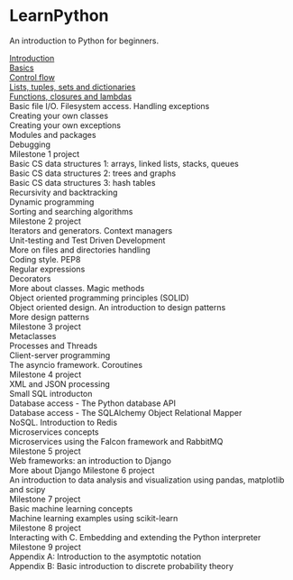 # LearnPython
An introduction to Python for beginners.

[Introduction](Introduction/Introduction.md)  
[Basics](Basics/Basics.md)  
[Control flow](Control_flow/Control_Flow.md)  
[Lists, tuples, sets and dictionaries](Lists_Tuples_Sets_Dictionaries/Lists_Tuples_Sets_Dictionaries.md)  
[Functions, closures and lambdas](Functions/Functions.md)  
Basic file I/O. Filesystem access. Handling exceptions  
Creating your own classes  
Creating your own exceptions     
Modules and packages  
Debugging  
Milestone 1 project  
Basic CS data structures 1: arrays, linked lists, stacks, queues  
Basic CS data structures 2: trees and graphs  
Basic CS data structures 3: hash tables  
Recursivity and backtracking  
Dynamic programming  
Sorting and searching algorithms  
Milestone 2 project  
Iterators and generators. Context managers  
Unit-testing and Test Driven Development    
More on files and directories handling  
Coding style. PEP8  
Regular expressions  
Decorators  
More about classes. Magic methods  
Object oriented programming principles (SOLID)  
Object oriented design. An introduction to design patterns  
More design patterns  
Milestone 3 project   
Metaclasses  
Processes and Threads  
Client-server programming  
The asyncio framework. Coroutines  
Milestone 4 project  
XML and JSON processing  
Small SQL introducton  
Database access - The Python database API  
Database access - The SQLAlchemy Object Relational Mapper  
NoSQL. Introduction to Redis  
Microservices concepts  
Microservices using the Falcon framework and RabbitMQ  
Milestone 5 project  
Web frameworks: an introduction to Django  
More about Django
Milestone 6 project  
An introduction to data analysis and visualization using pandas, matplotlib and scipy  
Milestone 7 project  
Basic machine learning concepts  
Machine learning examples using scikit-learn  
Milestone 8 project  
Interacting with C. Embedding and extending the Python interpreter  
Milestone 9 project  
Appendix A: Introduction to the asymptotic notation  
Appendix B: Basic introduction to discrete probability theory  
